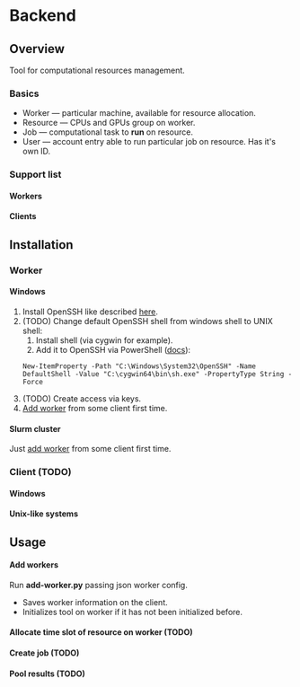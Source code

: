 # Backend

## Overview

Tool for computational resources management. 

### Basics

- Worker &mdash; particular machine, available for resource allocation.
- Resource &mdash; CPUs and GPUs group on worker.
- Job &mdash; computational task to **run** on resource.
- User &mdash; account entry able to run particular job on resource. 
Has it's own ID.

### Support list

#### Workers

#### Clients

## Installation

### Worker

#### Windows

1. Install OpenSSH like described 
[here](https://docs.microsoft.com/en-us/windows-server/administration/openssh/openssh_install_firstuse#installing-openssh-from-the-settings-ui-on-windows-server-2019-or-windows-10-1809).
2. (TODO) Change default OpenSSH shell from windows shell to UNIX shell:
   1. Install shell (via cygwin for example).
   2. Add it to OpenSSH via PowerShell
   ([docs](https://docs.microsoft.com/en-us/windows-server/administration/openssh/openssh_server_configuration#configuring-the-default-shell-for-openssh-in-windows)):
   ```
   New-ItemProperty -Path "C:\Windows\System32\OpenSSH" -Name DefaultShell -Value "C:\cygwin64\bin\sh.exe" -PropertyType String -Force
   ```
3. (TODO) Create access via keys.
4. [Add worker](#add-worker) from some client first time.

#### Slurm cluster

Just [add worker](#add-worker) from some client first time.

### Client (TODO)

#### Windows

#### Unix-like systems

## Usage 

#### Add workers

Run **add-worker.py** passing json worker config.
- Saves worker information on the client.
- Initializes tool on worker if it has not been initialized before.

#### Allocate time slot of resource on worker (TODO)

#### Create job (TODO)

#### Pool results (TODO)
